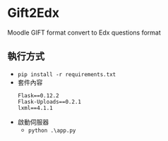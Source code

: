 # Gift2Edx
Moodle GIFT format convert to Edx questions format

## 執行方式
- `pip install -r requirements.txt`
- 套件內容
  ```
  Flask==0.12.2
  Flask-Uploads==0.2.1
  lxml==4.1.1
  ```
- 啟動伺服器
  - `python .\app.py`
